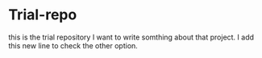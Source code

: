 # Trial-repo
this is the trial repository
I want to write somthing about that project.
I add this new line to check the other option.
